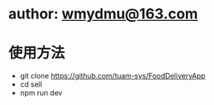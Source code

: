 # author: wmydmu@163.com
# 使用方法
- git clone https://github.com/tuam-sys/FoodDeliveryApp
- cd sell
- npm run dev